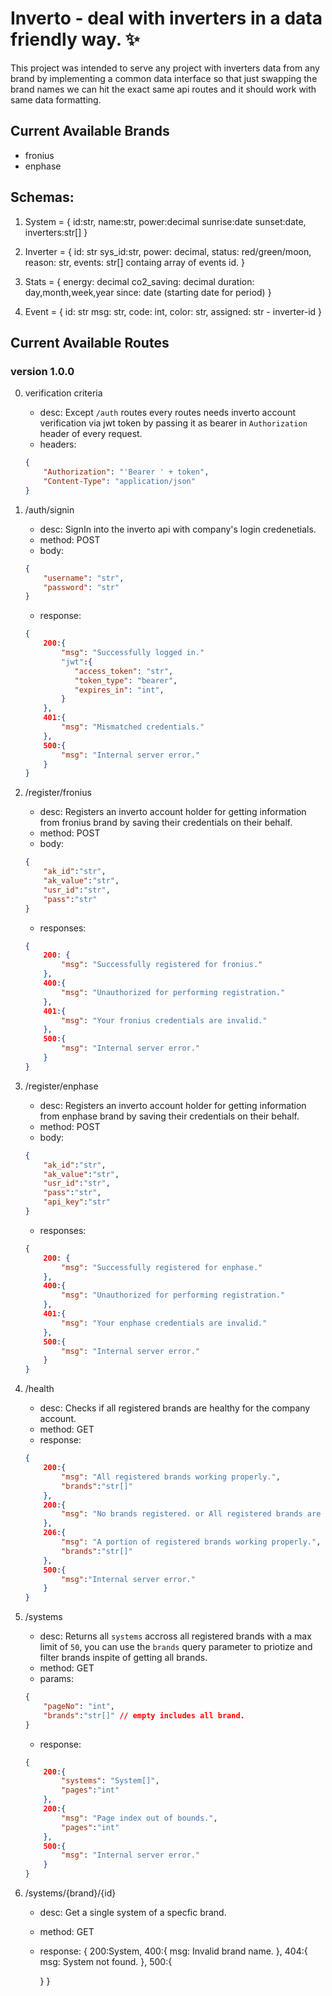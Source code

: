 # Inverto - deal with inverters in a data friendly way. ✨

This project was intended to serve any project with inverters data from any brand by 
implementing a common data interface so that just swapping the brand names we can hit the exact same api routes and it should work with same data formatting.

## Current Available Brands
+ fronius
+ enphase

## Schemas:
1. System = {
    id:str,
    name:str,
    power:decimal
    sunrise:date
    sunset:date,
    inverters:str[]
}

2. Inverter = {
    id: str
    sys_id:str,
    power: decimal,
    status: red/green/moon,
    reason: str,
    events: str[] containg array of events id.
}

3. Stats = {
    energy: decimal
    co2_saving: decimal
    duration: day,month,week,year
    since: date (starting date for period)
}

4. Event = {
    id: str
    msg: str,
    code: int,
    color: str,
    assigned: str - inverter-id
}

## Current Available Routes

### version 1.0.0

0. verification criteria
    + desc: Except `/auth` routes every routes needs inverto account verification via jwt token by passing it as bearer in `Authorization` header of every request.
    + headers: 
    ```json
    {
        "Authorization": "'Bearer ' + token",
        "Content-Type": "application/json"
    }
    ```

1. /auth/signin
    + desc: SignIn into the inverto api with company's login credenetials.
    + method: POST
    + body:
    ```json
    {
        "username": "str",
        "password": "str"
    }
    ```
    + response: 
    ```json
    {
        200:{
            "msg": "Successfully logged in."
            "jwt":{
               "access_token": "str",
               "token_type": "bearer",
               "expires_in": "int", 
            }
        },
        401:{
            "msg": "Mismatched credentials."
        },
        500:{
            "msg": "Internal server error."
        }
    }
    ```

2. /register/fronius 
    + desc: Registers an inverto account holder for getting information from fronius brand by saving their credentials on their behalf.
    + method: POST
    + body:
    ```json
    {
        "ak_id":"str",
        "ak_value":"str",
        "usr_id":"str",
        "pass":"str"
    }
    ```
    + responses: 
    ```json
    {
        200: {
            "msg": "Successfully registered for fronius."
        },
        400:{
            "msg": "Unauthorized for performing registration."
        },
        401:{
            "msg": "Your fronius credentials are invalid."
        },
        500:{
            "msg": "Internal server error."
        }
    }
    ```

3. /register/enphase
    + desc: Registers an inverto account holder for getting information from enphase brand by saving their credentials on their behalf.
    + method: POST
    + body:
    ```json
    {
        "ak_id":"str",
        "ak_value":"str",
        "usr_id":"str",
        "pass":"str",
        "api_key":"str"
    }
    ```
    + responses: 
    ```json
    {
        200: {
            "msg": "Successfully registered for enphase."
        },
        400:{
            "msg": "Unauthorized for performing registration."
        },
        401:{
            "msg": "Your enphase credentials are invalid."
        },
        500:{
            "msg": "Internal server error."
        }
    }
    ```

4. /health
    + desc: Checks if all registered brands are healthy for the company account.
    + method: GET
    + response: 
    ```json
    {
        200:{
            "msg": "All registered brands working properly.", 
            "brands":"str[]"
        },
        200:{
            "msg": "No brands registered. or All registered brands are down."
        },
        206:{
            "msg": "A portion of registered brands working properly.",
            "brands":"str[]"
        },
        500:{
            "msg":"Internal server error."
        }
    }
    ```

5. /systems
    + desc: Returns all `systems` accross all registered brands with a max limit of `50`, you can use the `brands` query parameter to priotize and filter brands inspite of getting all brands.
    + method: GET
    + params: 
    ```json
    {
        "pageNo": "int",
        "brands":"str[]" // empty includes all brand.
    }
    ```
    + response: 
    ```json
    {
        200:{
            "systems": "System[]",
            "pages":"int"
        },
        200:{
            "msg": "Page index out of bounds.",
            "pages":"int"
        },
        500:{
            "msg": "Internal server error."
        }
    }
    ```

6. /systems/{brand}/{id}
    + desc: Get a single system of a specfic brand.
    + method: GET
    + response: {
        200:System,
        400:{
            msg: Invalid brand name.
        },
        404:{
            msg: System not found.
        },
        500:{

        }
    }


